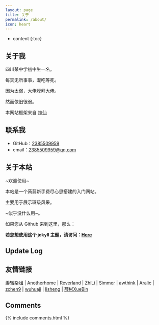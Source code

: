 ```yaml
---
layout: page
title: 关于
permalink: /about/
icon: heart
---
```


* content
{:toc}

## 关于我

四川某中学初中生一名。

每天无所事事，混吃等死。

因为太弱，大佬膜拜大佬。

然而依旧很弱。

本网站框架来自 [神仙](https://github.com/Gaohaoyang)

## 联系我

* GitHub：[2385509959](https://github.com/2385509959)
* email：2385509959@qq.com

## 关于本站


~欢迎使用~

本站是一个蒟蒻新手费尽心思搭建的入门网站。 

主要用于展示班级风采。

~似乎没什么用~。

如果您从 Github 来到这里，那么：

**若您想使用这个 jekyll 主题，请访问：[Here](https://github.com/Gaohaoyang/gaohaoyang.github.io)**

## Update Log


## 友情链接

[羡辙杂俎](http://zhangwenli.com/blog) \| [Anotherhome](https://www.anotherhome.net) \| [Reverland](http://reverland.org/) \| [ZhiLi](http://lizhipower.github.io/) \| [Simmer](http://simmer-jun.github.io/) \| [awthink](http://awthink.net/) \| [Aralic](http://aralic.github.io/) \| [zchen9](http://www.chen9.info/) \| [wuhuaji](http://wuhuaji.me/) \| [lisheng](http://www.lishengcn.cn/) \| [薛彬XueBin](http://axuebin.com/blog/)

## Comments

{% include comments.html %}
